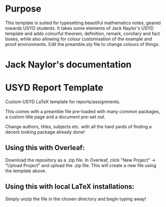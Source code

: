 # Purpose
This template is suited for typesetting beautiful mathematics notes, geared towards USYD students. It takes some elements of Jack Naylor's USYD template and adds colourful theorem, definition, remark, corollary and fact boxes, while also allowing for colour customisation of the example and proof environments. Edit the preamble.sty file to change colours of things.

# Jack Naylor's documentation
# USYD Report Template
Custom USYD LaTeX template for reports/assignments.

This comes with a preamble file pre-loaded with many common packages, a custom title page and a document pre-set out.

Change authors, titles, subjects etc. with all the hard yards of finding a decent looking package already done!

## Using this with Overleaf:
Download the repository as a .zip file. In Overleaf, click "New Project" -> "Upload Project" and upload the .zip file. This will create a new file using the template above.

## Using this with local LaTeX installations:
Simply unzip the file in the chosen directory and begin typing away!

